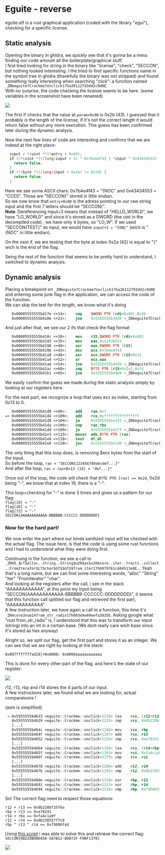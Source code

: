 # Eguite - reverse 

eguite.elf is a rust graphical application (coded with the library "egui"), checking for a specific license.

## Static analysis

Opening the binary in ghidra, we quickly see that it's gonna be a mess finding our code amount all the boilerplate/graphical stuff.  
I first tried looking for string in the binary like "license", "check", "SECCON", but nothing looked interesting. I the tried to find specific functions name in the symbol tree in ghidra (thankfully the binary was not stripped) and found something really interesting when searching "click": a function named `_ZN6eguite7Crackme7onclick17ha26112793d42c9d8E`  
With no surprise, the code checking the license seems to be here. (some variables in the screenshot have been renamed)

![](./data/ghidra.png)

The first if checks that the value at `param+0x90` is 0x2b (43). I guessed that it probably is the length of the license, if it's not the correct length it would return false without any more execution. This guess has been confirmed later during the dynamic analysis.  

Now the next few lines of code are interesting and confirms that we are indeed at the right place:
```c
  input = *(uint **)(entry + 0x80);
  if ((*(uint *)((long)input + 3) ^ 0x7b4e4f43 | *input ^ 0x43434553) != 0) {
    return false;
  }
  if (*(byte *)((long)input + 0x2a) != 0x7d) {
    return false;
  }
```

Here we see some ASCII chars: 0x7b4e4f43 = "{NOC" and 0x43434553 = "CCES". Those are "SECCON{" stored in little endian.  
So we now know that `entry+0x80` is the adress pointing to our raw string input and the first 7 letters should be "SECCON{".  
**Note**: Dereferencing input+3 means that instead of "HELLO_WORLD", we have "LO_WORLD" and since it's stored as a DWORD (the uint in the decompiled code) , we have only 4 bytes, so "LO_W". If we used "SECCON{TEST}" as input, we would have `input+3 = "CON{"` (wich is "{NOC" in little endian).

On the next if, we are testing that the byte at index 0x2a (42) is equal to "}" wich is the end of the flag.

Seing the rest of the function that seems to be pretty hard to understand, I switched to dynamic analysis.

## Dynamic analysis

Placing a breakpoint on `_ZN6eguite7Crackme7onclick17ha26112793d42c9d8E` and entering some junk flag in the application, we can access the code of the function.  
We can skip the test for the length, we know what it's doing
```nasm
   0x00005555555b417e <+14>:	cmp    QWORD PTR [rdi+0x90],0x2b
   0x00005555555b4186 <+22>:	jne    0x5555555b44d9 <_ZN6eguite7Crackme7onclick17ha26112793d42c9d8E+873>
```

And just after that, we see our 2 ifs that check the flag format
```nasm
   0x00005555555b418c <+28>:	mov    r15,QWORD PTR [rdi+0x80]
   0x00005555555b4193 <+35>:	mov    eax,0x43434553
   0x00005555555b4198 <+40>:	xor    eax,DWORD PTR [r15]
   0x00005555555b419b <+43>:	mov    ecx,0x7b4e4f43
   0x00005555555b41a0 <+48>:	xor    ecx,DWORD PTR [r15+0x3]
   0x00005555555b41a4 <+52>:	or     ecx,eax
   0x00005555555b41a6 <+54>:	jne    0x5555555b44d9 <_ZN6eguite7Crackme7onclick17ha26112793d42c9d8E+873>
   0x00005555555b41ac <+60>:	cmp    BYTE PTR [r15+0x2a],0x7d
   0x00005555555b41b1 <+65>:	jne    0x5555555b44d9 <_ZN6eguite7Crackme7onclick17ha26112793d42c9d8E+873>
```

We easily confirm the guess we made during the static analysis simply by looking at our registers here.  

For the next part, we recognize a loop that uses ecx as index, starting from 0x13 to 0.
```nasm
   0x00005555555b41d0 <+96>:	add    rax,0x1
=> 0x00005555555b41d4 <+100>:	add    rcx,0xffffffffffffffff
   0x00005555555b41d8 <+104>:	je     0x5555555b4235 <_ZN6eguite7Crackme7onclick[...]+197>  # Exit Loop
   0x00005555555b41da <+106>:	cmp    rax,rbx
   0x00005555555b41dd <+109>:	je     0x5555555b427f <_ZN6eguite7Crackme7onclick[...]+271>  # Return False
   0x00005555555b41e3 <+115>:	movzx  edx,BYTE PTR [rax]
   0x00005555555b41e6 <+118>:	test   dl,dl
   0x00005555555b41e8 <+120>:	jns    0x5555555b41d0 <_ZN6eguite7Crackme7onclick[...]+96>   # Continue Loop
```

The only thing that this loop does, is removing $ecx bytes from the start of the input.  
So before the loop, ``rax = "SECCON{123456789abcdef...}"``  
And after the loop, ``rax = rax+0x13 (19) = "def...}"``

Once out of the loop, the code will check that `BYTE PTR [rax] == 0x2d`, 0x2d being "-", we know that at index 19, there is a "-".

This loop+checking for "-" is done 3 times and gives us a pattern for our flag:  
`flag[19] = "-"`  
`flag[26] = "-"`  
`flag[33] = "-"`  
`SECCON{AAAAAAAAAAAA-BBBBBB-CCCCCC-DDDDDDDD}`


### Now for the hard part!

We now enter the part where our kinda sanitized input will be checked with the actual flag. The issue here, is that the code is using some rust functions and I had to understand what they were doing first.  

Continuing in the function, we see a call to `_ZN95_$LT$alloc..string..String$u20$as$u20$core..iter..traits..collect..FromIterator$LT$char$GT$$GT$9from_iter17h6979761c404513e0E`... Yeah that's a long name, but we can find some interesting words, "alloc" "String" "iter" "FromIterator" "char".  
And looking at the registers after the call, i see in the stack "AAAAAAAAAAAA", at this point my input being "SECCON{AAAAAAAAAAAA-BBBBBB-CCCCCC-DDDDDDDD}", it seems that this function call splitted our flag and retrieved the first part, "AAAAAAAAAAAA".  
A few instruction later, we have again a call to a function, this time it's `_ZN4core3num14from_str_radix17h893e9e49eefa3035E`. Asking google what "rust from_str_radix" is, I understood that this was to transform our input (string) into an int in a certain base. (We dont really care wich base since it's stored as hex anyway)  

Alright so, we split our flag, get the first part and stores it as an integer. We can see that we are right by looking at the stack:
```
0x007fffffffad28│+0x0008: 0x0000aaaaaaaaaaaa
```

This is done for every other part of the flag, and here's the state of our register:

![](./data/registers.png)

r12, r13, rbp and r14 stores the 4 parts of our input.  
A few instructions later, we found what we are looking for, actual comparaisons !

(asm is simplified)
```nasm
 → 0x5555555b4633 <eguite::Crackme::onclick+1219> lea    rcx, [r12+r13*1]
   0x5555555b4639 <eguite::Crackme::onclick+1225> cmp    rcx, 0x8b228bf35f6a
   [...]
   0x5555555b464c <eguite::Crackme::onclick+1244> mov    rcx, rbp
   0x5555555b464f <eguite::Crackme::onclick+1247> add    rcx, r13
   0x5555555b4652 <eguite::Crackme::onclick+1250> cmp    rcx, 0xe78241
   [...]
   0x5555555b4664 <eguite::Crackme::onclick+1268> lea    rcx, [r14+rbp*1]
   0x5555555b465f <eguite::Crackme::onclick+1263> mov    rsi, 0xfa4c1a9f
   0x5555555b466f <eguite::Crackme::onclick+1279> cmp    rcx, rsi
   [...]
   0x5555555b4678 <eguite::Crackme::onclick+1288> add    r12, r14
   0x5555555b467b <eguite::Crackme::onclick+1291> cmp    r12, 0x8b238557f7c8
   [...]
   0x5555555b468e <eguite::Crackme::onclick+1310> xor    rbp, r13
   0x5555555b4691 <eguite::Crackme::onclick+1313> xor    rbp, r14
   0x5555555b4694 <eguite::Crackme::onclick+1316> cmp    rbp, 0xf9686f4d
```

So! The correct flag need to respect those equations:
```
r12 + r13 == 0x8b228bf35f6a
rbp + r13 == 0xe78241
r14 + rbo == 0xfa4c1a9f
r12 + r14 == 0x8b238557f7c8
rbp ^ r13 ^ r14 == 0xf9686f4d
```

Using [this script](./solver.py) i was able to solve this and retrieve the correct flag: `SECCON{8B228B98E458-5A7B12-8D072F-F9BF1370}`  

![](./data/success.png)